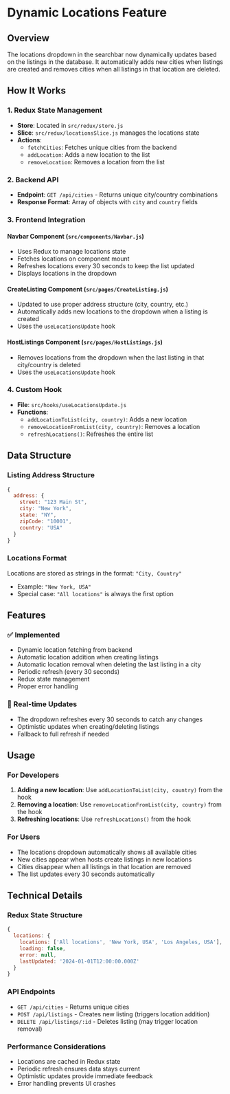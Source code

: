 # Dynamic Locations Feature

## Overview

The locations dropdown in the searchbar now dynamically updates based on the listings in the database. It automatically adds new cities when listings are created and removes cities when all listings in that location are deleted.

## How It Works

### 1. Redux State Management
- **Store**: Located in `src/redux/store.js`
- **Slice**: `src/redux/locationsSlice.js` manages the locations state
- **Actions**: 
  - `fetchCities`: Fetches unique cities from the backend
  - `addLocation`: Adds a new location to the list
  - `removeLocation`: Removes a location from the list

### 2. Backend API
- **Endpoint**: `GET /api/cities` - Returns unique city/country combinations
- **Response Format**: Array of objects with `city` and `country` fields

### 3. Frontend Integration

#### Navbar Component (`src/components/Navbar.js`)
- Uses Redux to manage locations state
- Fetches locations on component mount
- Refreshes locations every 30 seconds to keep the list updated
- Displays locations in the dropdown

#### CreateListing Component (`src/pages/CreateListing.js`)
- Updated to use proper address structure (city, country, etc.)
- Automatically adds new locations to the dropdown when a listing is created
- Uses the `useLocationsUpdate` hook

#### HostListings Component (`src/pages/HostListings.js`)
- Removes locations from the dropdown when the last listing in that city/country is deleted
- Uses the `useLocationsUpdate` hook

### 4. Custom Hook
- **File**: `src/hooks/useLocationsUpdate.js`
- **Functions**:
  - `addLocationToList(city, country)`: Adds a new location
  - `removeLocationFromList(city, country)`: Removes a location
  - `refreshLocations()`: Refreshes the entire list

## Data Structure

### Listing Address Structure
```javascript
{
  address: {
    street: "123 Main St",
    city: "New York",
    state: "NY",
    zipCode: "10001",
    country: "USA"
  }
}
```

### Locations Format
Locations are stored as strings in the format: `"City, Country"`
- Example: `"New York, USA"`
- Special case: `"All locations"` is always the first option

## Features

### ✅ Implemented
- Dynamic location fetching from backend
- Automatic location addition when creating listings
- Automatic location removal when deleting the last listing in a city
- Periodic refresh (every 30 seconds)
- Redux state management
- Proper error handling

### 🔄 Real-time Updates
- The dropdown refreshes every 30 seconds to catch any changes
- Optimistic updates when creating/deleting listings
- Fallback to full refresh if needed

## Usage

### For Developers
1. **Adding a new location**: Use `addLocationToList(city, country)` from the hook
2. **Removing a location**: Use `removeLocationFromList(city, country)` from the hook
3. **Refreshing locations**: Use `refreshLocations()` from the hook

### For Users
- The locations dropdown automatically shows all available cities
- New cities appear when hosts create listings in new locations
- Cities disappear when all listings in that location are removed
- The list updates every 30 seconds automatically

## Technical Details

### Redux State Structure
```javascript
{
  locations: {
    locations: ['All locations', 'New York, USA', 'Los Angeles, USA'],
    loading: false,
    error: null,
    lastUpdated: '2024-01-01T12:00:00.000Z'
  }
}
```

### API Endpoints
- `GET /api/cities` - Returns unique cities
- `POST /api/listings` - Creates new listing (triggers location addition)
- `DELETE /api/listings/:id` - Deletes listing (may trigger location removal)

### Performance Considerations
- Locations are cached in Redux state
- Periodic refresh ensures data stays current
- Optimistic updates provide immediate feedback
- Error handling prevents UI crashes 